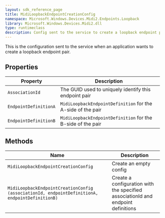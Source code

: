 ```yaml
---
layout: sdk_reference_page
title: MidiLoopbackEndpointCreationConfig
namespace: Microsoft.Windows.Devices.Midi2.Endpoints.Loopback
library: Microsoft.Windows.Devices.Midi2.dll
type: runtimeclass
description: Config sent to the service to create a loopback endpoint pair
---
```


This is the configuration sent to the service when an application wants to create a loopback endpoint pair.

## Properties

| Property | Description |
| -------- | ----------- |
| `AssociationId` | The GUID used to uniquely identify this endpoint pair |
| `EndpointDefinitionA` | `MidiLoopbackEndpointDefinition` for the A-side of the pair |
| `EndpointDefinitionB` | `MidiLoopbackEndpointDefinition` for the B-side of the pair |

## Methods

| Name | Description |
| -------- | ----------- |
| `MidiLoopbackEndpointCreationConfig` | Create an empty config |
| `MidiLoopbackEndpointCreationConfig (associationId, endpointDefinitionA, endpointDefinitionB)` | Create a configuration with the specified associationId and endpoint definitions |
